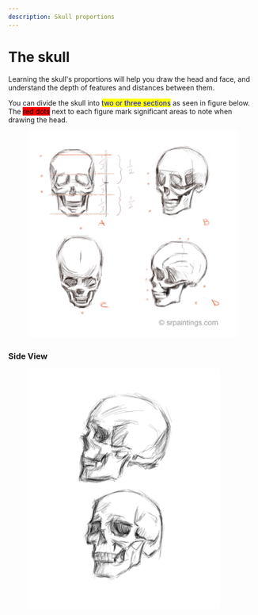 ```yaml
---
description: Skull proportions
---
```


# The skull

Learning the skull's proportions will help you draw the head and face, and understand the depth of features and distances between them.

You can divide the skull into <mark style="color:blue;">two or three sections</mark> as seen in figure below. \
The <mark style="background-color:red;">red dots</mark> next to each figure mark significant areas to note when drawing the head.

<figure><img src="../.gitbook/assets/skull dimensions.png" alt=""><figcaption></figcaption></figure>

### Side View

<figure><img src="../.gitbook/assets/skull side and angle.tif" alt=""><figcaption></figcaption></figure>
